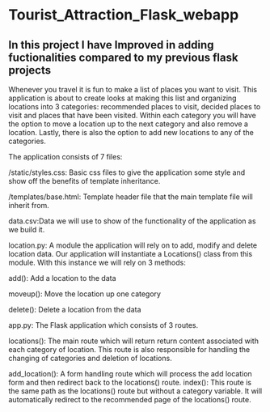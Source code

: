 # Tourist_Attraction_Flask_webapp
## In this project I have Improved in adding fuctionalities compared to my previous flask projects
Whenever you travel it is fun to make a list of places you want to visit. This application is about to create looks at making this list and organizing locations into 3 categories: recommended places to visit, decided places to visit and places that have been visited. Within each category you will have the option to move a location up to the next category and also remove a location. Lastly, there is also the option to add new locations to any of the categories.

The application consists of 7 files:

/static/styles.css: Basic css files to give the application some style and show off the benefits of template inheritance.

/templates/base.html: Template header file that the main template file will inherit from.

data.csv:Data we will use to show of the functionality of the application as we build it.

location.py: A module the application will rely on to add, modify and delete location data. Our application will instantiate a Locations() class from this module. With this instance we will rely on 3 methods:

add(): Add a location to the data

moveup(): Move the location up one category

delete(): Delete a location from the data

app.py: The Flask application which consists of 3 routes.

locations(): The main route which will return return content associated with each category of location. This route is also responsible for handling the changing of categories and deletion of locations.

add_location(): A form handling route which will process the add location form and then redirect back to the locations() route.
index(): This route is the same path as the locations() route but without a category variable. It will automatically redirect to the recommended page of the locations() route.
